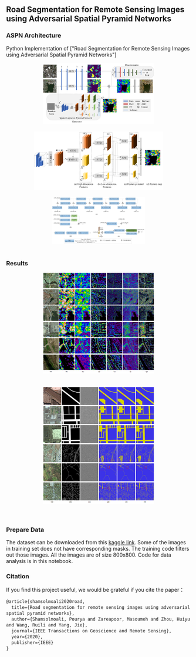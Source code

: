 ## Road Segmentation for Remote Sensing Images using Adversarial Spatial Pyramid Networks 



### ASPN Architecture

Python Implementation of ["Road Segmentation for Remote Sensing Images using Adversarial Spatial Pyramid Networks"]

<a href="http://tensorlayer.readthedocs.io">
<div align="center">
	<img src="imgs/fig.1.png" width="60%" height="40%"/>
</div>
</a> </pre> </pre> <br />


<a href="http://tensorlayer.readthedocs.io">
<div align="center">
	<img src="imgs/fig.2.png" width="70%" height="70%"/>
</div>
</a> </pre> </pre> <br />

<a href="http://tensorlayer.readthedocs.io">
<div align="center">
	<img src="imgs/fig.3.png" width="50%" height="50%"/>
</div>
</a> </pre> </pre> <br />

### Results


<a href="http://tensorlayer.readthedocs.io">
<div align="center">
	<img src="imgs/fig.4.png" width="60%" height="60%"/>
</div>
</a> <br /> <br />

<a href="http://tensorlayer.readthedocs.io">
<div align="center">
	<img src="imgs/fig.5.png" width="60%" height="60%"/>
</div>
</a> <br /> <br />



### Prepare Data

The dataset can be downloaded from this [kaggle link](https://www.kaggle.com/insaff/massachusetts-roads-dataset). Some of the images in training set does not have corresponding masks. The training code filters out those images. All the images are of size 800x800. Code for data analysis is in this notebook. 
  

### Citation
If you find this project useful, we would be grateful if you cite the paper：

```
@article{shamsolmoali2020road,
  title={Road segmentation for remote sensing images using adversarial spatial pyramid networks},
  author={Shamsolmoali, Pourya and Zareapoor, Masoumeh and Zhou, Huiyu and Wang, Ruili and Yang, Jie},
  journal={IEEE Transactions on Geoscience and Remote Sensing},
  year={2020},
  publisher={IEEE}
}
```

